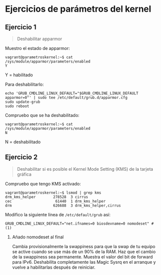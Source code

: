 # Ejercicios de parámetros del kernel

## Ejercicio 1

> Deshabilitar apparmor

Muestro el estado de apparmor:

```shell
vagrant@parametroskernel:~$ cat /sys/module/apparmor/parameters/enabled
Y
```

Y = habilitado

Para deshabilitarlo:

```shell
echo 'GRUB_CMDLINE_LINUX_DEFAULT="$GRUB_CMDLINE_LINUX_DEFAULT apparmor=0"' | sudo tee /etc/default/grub.d/apparmor.cfg
sudo update-grub
sudo reboot
```

Compruebo que se ha deshabilitado:

```shell
vagrant@parametroskernel:~$ cat /sys/module/apparmor/parameters/enabled
N
```

N = deshabilitado

## Ejercicio 2

> Deshabilitar si es posible el Kernel Mode Setting (KMS) de la tarjeta gráfica

Compruebo que tengo KMS activado:

```shell
vagrant@parametroskernel:~$ lsmod | grep kms
drm_kms_helper        278528  3 cirrus
cec                    61440  1 drm_kms_helper
drm                   626688  3 drm_kms_helper,cirrus
```

Modifico la siguiente línea de `/etc/default/grub` así:

```shell
GRUB_CMDLINE_LINUX_DEFAULT="net.ifnames=0 biosdevname=0 nomodeset" # (1)
```

1. Añado nomodeset al final




    Cambia provisionalmente la swappiness para que la swap de tu equipo se active cuando se use más de un 90% de la RAM.
    Haz que el cambio de la swappiness sea permanente.
    Muestra el valor del bit de forward para IPv6.
    Deshabilita completamente las Magic Sysrq en el arranque y vuelve a habilitarlas después de reiniciar.





